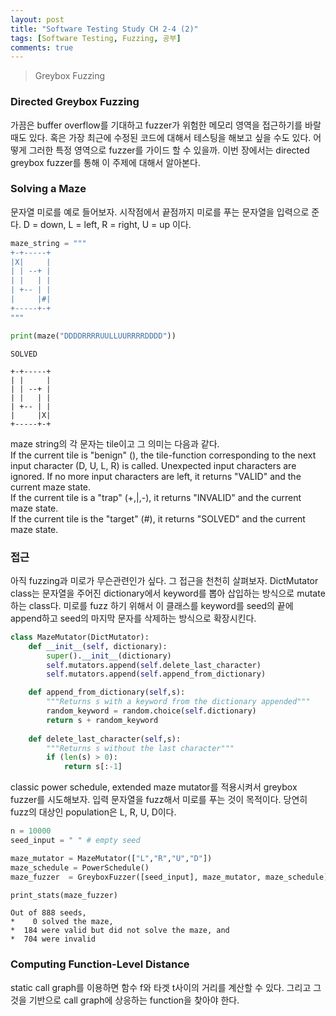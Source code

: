 ```yaml
---
layout: post
title: "Software Testing Study CH 2-4 (2)"
tags: [Software Testing, Fuzzing, 공부]
comments: true
---
```


> Greybox Fuzzing  

### Directed Greybox Fuzzing  
가끔은 buffer overflow를 기대하고 fuzzer가 위험한 메모리 영역을 접근하기를 바랄 때도 있다. 혹은 가장 최근에 수정된 코드에 대해서 테스팅을 해보고 싶을 수도 있다. 어떻게 그러한 특정 영역으로 fuzzer를 가이드 할 수 있을까. 이번 장에서는 directed greybox fuzzer를 통해 이 주제에 대해서 알아본다.  

### Solving a Maze  
문자열 미로를 예로 들어보자. 시작점에서 끝점까지 미로를 푸는 문자열을 입력으로 준다. D = down, L = left, R = right, U = up 이다.  

~~~python
maze_string = """
+-+-----+
|X|     |
| | --+ |
| |   | |
| +-- | |
|     |#|
+-----+-+
"""
~~~

~~~python
print(maze("DDDDRRRRUULLUURRRRDDDD"))
~~~

~~~
SOLVED

+-+-----+
| |     |
| | --+ |
| |   | |
| +-- | |
|     |X|
+-----+-+
~~~

maze string의 각 문자는 tile이고 그 의미는 다음과 같다.  
If the current tile is "benign" (), the tile-function corresponding to the next input character (D, U, L, R) is called. Unexpected input characters are ignored. If no more input characters are left, it returns "VALID" and the current maze state.  
If the current tile is a "trap" (+,|,-), it returns "INVALID" and the current maze state.  
If the current tile is the "target" (#), it returns "SOLVED" and the current maze state.  

### 접근  
아직 fuzzing과 미로가 무슨관련인가 싶다. 그 접근을 천천히 살펴보자. DictMutator class는 문자열을 주어진 dictionary에서 keyword를 뽑아 삽입하는 방식으로 mutate하는 class다. 미로를 fuzz 하기 위해서 이 클래스를 keyword를 seed의 끝에 append하고 seed의 마지막 문자를 삭제하는 방식으로 확장시킨다.  

~~~python
class MazeMutator(DictMutator):
    def __init__(self, dictionary):
        super().__init__(dictionary)
        self.mutators.append(self.delete_last_character)
        self.mutators.append(self.append_from_dictionary)

    def append_from_dictionary(self,s):
        """Returns s with a keyword from the dictionary appended"""
        random_keyword = random.choice(self.dictionary)
        return s + random_keyword
    
    def delete_last_character(self,s):
        """Returns s without the last character"""
        if (len(s) > 0):
            return s[:-1]
~~~

classic power schedule, extended maze mutator를 적용시켜서 greybox fuzzer를 시도해보자. 입력 문자열을 fuzz해서 미로를 푸는 것이 목적이다. 당연히 fuzz의 대상인 population은 L, R, U, D이다.  

~~~python
n = 10000
seed_input = " " # empty seed

maze_mutator = MazeMutator(["L","R","U","D"])
maze_schedule = PowerSchedule()
maze_fuzzer  = GreyboxFuzzer([seed_input], maze_mutator, maze_schedule)

print_stats(maze_fuzzer)
~~~
~~~
Out of 888 seeds, 
*    0 solved the maze, 
*  184 were valid but did not solve the maze, and 
*  704 were invalid
~~~

### Computing Function-Level Distance  
static call graph를 이용하면 함수 f와 타겟 t사이의 거리를 계산할 수 있다. 그리고 그것을 기반으로 call graph에 상응하는 function을 찾아야 한다. 